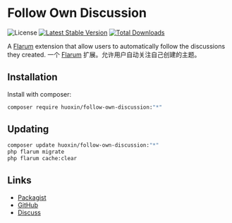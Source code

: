 # Follow Own Discussion

![License](https://img.shields.io/badge/license-MIT-blue.svg) [![Latest Stable Version](https://img.shields.io/packagist/v/huoxin/follow-own-discussion.svg)](https://packagist.org/packages/huoxin/follow-own-discussion) [![Total Downloads](https://img.shields.io/packagist/dt/huoxin/follow-own-discussion.svg)](https://packagist.org/packages/huoxin/follow-own-discussion)

A [Flarum](http://flarum.org) extension that allow users to automatically follow the discussions they created.
一个 [Flarum](http://flarum.org) 扩展。允许用户自动关注自己创建的主题。

## Installation

Install with composer:

```sh
composer require huoxin/follow-own-discussion:"*"
```

## Updating

```sh
composer update huoxin/follow-own-discussion:"*"
php flarum migrate
php flarum cache:clear
```

## Links

- [Packagist](https://packagist.org/packages/huoxin/follow-own-discussion)
- [GitHub](https://github.com/huoxin/follow-own-discussion)
- [Discuss](https://discuss.flarum.org/d/PUT_DISCUSS_SLUG_HERE)
